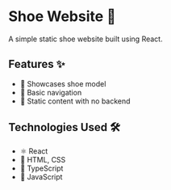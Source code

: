 # Shoe Website 👟

A simple static shoe website built using React.

## Features ✨
- 👟 Showcases shoe model
- 🧭 Basic navigation
- 📄 Static content with no backend

## Technologies Used 🛠️
- ⚛️ React
- 🎨 HTML, CSS
- 📜 TypeScript
- 📜 JavaScript

